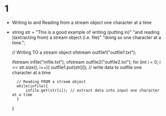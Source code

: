 # 1
* Writing to and Reading from a stream object one character at a time

- string str = "This is a good example of writing (putting in)"
    "and reading )(extracting from) a stream object (i.e. file)"
    "doing so one character at a time.";

    // Writing TO a stream object
    ofstream outfile1("outfile1.txt");
    
    ifstream infile("infile.txt");
    ofstream outfile2("outfile2.txt");
    for (int i = 0; i <= str.size(); i++){
        outfile1.put(str[i]);   // write data to outfile one character at a time
        
        // Reading FROM a stream object
        while(infile){
            infile.get(str[i]); // extract data into input one character at a time 
        }
    }
